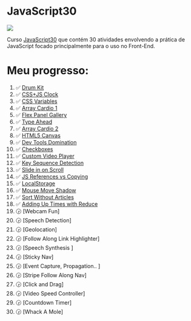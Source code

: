 # JavaScript30

![](https://javascript30.com/images/JS3-social-share.png)

Curso <a href="https://JavaScript30.com">JavaScript30</a> que contém 30 atividades envolvendo a prática de JavaScript focado principalmente para o uso no Front-End.


# Meu progresso:

1)  :white_check_mark:     [Drum Kit](https://github.com/nicolasdsa/JavaScript30/tree/main/01%20-%20JavaScript%20Drum%20Kit)
2)  :white_check_mark:     [CSS+JS Clock](https://github.com/nicolasdsa/JavaScript30/tree/main/02%20-%20JS%20and%20CSS%20Clock)
3)  :white_check_mark:    [CSS Variables](https://github.com/nicolasdsa/JavaScript30/tree/main/03%20-%20CSS%20Variables)
4)  :white_check_mark:     [Array Cardio 1](https://github.com/nicolasdsa/JavaScript30/tree/main/04%20-%20Array%20Cardio%20Day%201)
5)  :white_check_mark:     [Flex Panel Gallery](https://github.com/nicolasdsa/JavaScript30/tree/main/05%20-%20Flex%20Panel%20Gallery)
6)  :white_check_mark:     [Type Ahead](https://github.com/nicolasdsa/JavaScript30/tree/main/06%20-%20Type%20Ahead)
7)  :white_check_mark:     [Array Cardio 2](https://github.com/nicolasdsa/JavaScript30/tree/main/07%20-%20Array%20Cardio%20Day%202)
8)  :white_check_mark:     [HTML5 Canvas](https://github.com/nicolasdsa/JavaScript30/tree/main/08%20-%20Fun%20with%20HTML5%20Canvas)
9) :white_check_mark:     [Dev Tools Domination](https://github.com/nicolasdsa/JavaScript30/tree/main/09%20-%20Dev%20Tools%20Domination)
10) :white_check_mark:     [Checkboxes](https://github.com/nicolasdsa/JavaScript30/tree/main/10%20-%20Hold%20Shift%20and%20Check%20Checkboxes)
11) :white_check_mark:    [Custom Video Player](https://github.com/nicolasdsa/JavaScript30/tree/main/11%20-%20Custom%20Video%20Player)
12) :white_check_mark:     [Key Sequence Detection](https://github.com/nicolasdsa/JavaScript30/tree/main/12%20-%20Key%20Sequence%20Detection)
13) :white_check_mark:     [Slide in on Scroll](https://github.com/nicolasdsa/JavaScript30/tree/main/13%20-%20Slide%20in%20on%20Scroll)
14) :white_check_mark:     [JS References vs Copying](https://github.com/nicolasdsa/JavaScript30/tree/main/14%20-%20JavaScript%20References%20VS%20Copying)
15) :white_check_mark:     [LocalStorage](https://github.com/nicolasdsa/JavaScript30/tree/main/15%20-%20LocalStorage)
16) :white_check_mark:     [Mouse Move Shadow](https://github.com/nicolasdsa/JavaScript30/tree/main/16%20-%20Mouse%20Move%20Shadow)
17) :white_check_mark:     [Sort Without Articles](https://github.com/nicolasdsa/JavaScript30/tree/main/17%20-%20Sort%20Without%20Articles)
18) :white_check_mark:     [Adding Up Times with Reduce](https://github.com/nicolasdsa/JavaScript30/tree/main/18%20-%20Adding%20Up%20Times%20with%20Reduce)
19) :clock330:     [Webcam Fun]
20) :clock330:     [Speech Detection]
21) :clock330:     [Geolocation]
22) :clock330:     [Follow Along Link Highlighter]
23) :clock330:     [Speech Synthesis ]
24) :clock330:     [Sticky Nav]
25) :clock330:     [Event Capture, Propagation.. ]
26) :clock330:     [Stripe Follow Along Nav]
27) :clock330:     [Click and Drag]
28) :clock330:     [Video Speed Controller]
29) :clock330:     [Countdown Timer]
30) :clock330:     [Whack A Mole]
